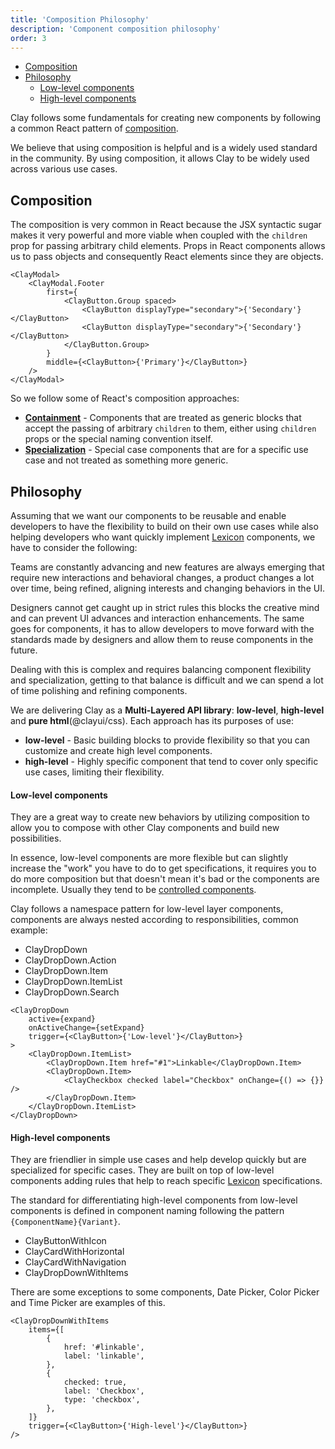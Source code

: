 ```yaml
---
title: 'Composition Philosophy'
description: 'Component composition philosophy'
order: 3
---
```


<div class="nav-toc-absolute">
<div class="nav-toc">

-   [Composition](#composition)
-   [Philosophy](#philosophy)
    -   [Low-level components](#low-level-components)
    -   [High-level components](#high-level-components)

</div>
</div>

Clay follows some fundamentals for creating new components by following a common React pattern of [composition](https://reactjs.org/docs/composition-vs-inheritance.html).

We believe that using composition is helpful and is a widely used standard in the community. By using composition, it allows Clay to be widely used across various use cases.

## Composition

The composition is very common in React because the JSX syntactic sugar makes it very powerful and more viable when coupled with the `children` prop for passing arbitrary child elements. Props in React components allows us to pass objects and consequently React elements since they are objects.

```jsx{expanded}
<ClayModal>
	<ClayModal.Footer
		first={
			<ClayButton.Group spaced>
				<ClayButton displayType="secondary">{'Secondary'}</ClayButton>
				<ClayButton displayType="secondary">{'Secondary'}</ClayButton>
			</ClayButton.Group>
		}
		middle={<ClayButton>{'Primary'}</ClayButton>}
	/>
</ClayModal>
```

So we follow some of React's composition approaches:

<div class="clay-ullist">

-   [**Containment**](https://reactjs.org/docs/composition-vs-inheritance.html#containment) - Components that are treated as generic blocks that accept the passing of arbitrary `children` to them, either using `children` props or the special naming convention itself.
-   [**Specialization**](https://reactjs.org/docs/composition-vs-inheritance.html#specialization) - Special case components that are for a specific use case and not treated as something more generic.

</div>

## Philosophy

Assuming that we want our components to be reusable and enable developers to have the flexibility to build on their own use cases while also helping developers who want quickly implement [Lexicon](https://lexicondesign.io) components, we have to consider the following:

Teams are constantly advancing and new features are always emerging that require new interactions and behavioral changes, a product changes a lot over time, being refined, aligning interests and changing behaviors in the UI.

Designers cannot get caught up in strict rules this blocks the creative mind and can prevent UI advances and interaction enhancements. The same goes for components, it has to allow developers to move forward with the standards made by designers and allow them to reuse components in the future.

Dealing with this is complex and requires balancing component flexibility and specialization, getting to that balance is difficult and we can spend a lot of time polishing and refining components.

We are delivering Clay as a **Multi-Layered API library**: **low-level**, **high-level** and **pure html**(@clayui/css). Each approach has its purposes of use:

<div class="clay-ullist">

-   **low-level** - Basic building blocks to provide flexibility so that you can customize and create high level components.
-   **high-level** - Highly specific component that tend to cover only specific use cases, limiting their flexibility.

</div>

#### Low-level components

They are a great way to create new behaviors by utilizing composition to allow you to compose with other Clay components and build new possibilities.

In essence, low-level components are more flexible but can slightly increase the "work" you have to do to get specifications, it requires you to do more composition but that doesn't mean it's bad or the components are incomplete. Usually they tend to be [controlled components](https://reactjs.org/docs/forms.html#controlled-components).

Clay follows a namespace pattern for low-level layer components, components are always nested according to responsibilities, common example:

<div class="clay-ullist">

-   ClayDropDown
-   ClayDropDown.Action
-   ClayDropDown.Item
-   ClayDropDown.ItemList
-   ClayDropDown.Search

</div>

```jsx{expanded}
<ClayDropDown
	active={expand}
	onActiveChange={setExpand}
	trigger={<ClayButton>{'Low-level'}</ClayButton>}
>
	<ClayDropDown.ItemList>
		<ClayDropDown.Item href="#1">Linkable</ClayDropDown.Item>
		<ClayDropDown.Item>
			<ClayCheckbox checked label="Checkbox" onChange={() => {}} />
		</ClayDropDown.Item>
	</ClayDropDown.ItemList>
</ClayDropDown>
```

#### High-level components

They are friendlier in simple use cases and help develop quickly but are specialized for specific cases. They are built on top of low-level components adding rules that help to reach specific [Lexicon](https://lexicondesign.io) specifications.

The standard for differentiating high-level components from low-level components is defined in component naming following the pattern `{ComponentName}{Variant}`.

<div class="clay-ullist">

-   ClayButtonWithIcon
-   ClayCardWithHorizontal
-   ClayCardWithNavigation
-   ClayDropDownWithItems

</div>

<div class="clay-site-alert alert alert-warning">
   There are some exceptions to some components, Date Picker, Color Picker and Time Picker are examples of this.
</div>

```jsx{expanded}
<ClayDropDownWithItems
	items={[
		{
			href: '#linkable',
			label: 'linkable',
		},
		{
			checked: true,
			label: 'Checkbox',
			type: 'checkbox',
		},
	]}
	trigger={<ClayButton>{'High-level'}</ClayButton>}
/>
```
